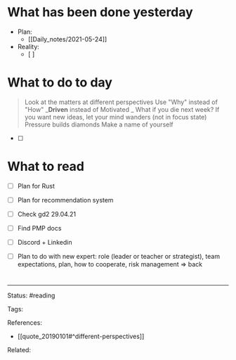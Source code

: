 # What has been done yesterday
- Plan:
	- [[Daily_notes/2021-05-24]]
- Reality:
	- [ ] 


# What to do to day
>Look at the matters at different perspectives
>Use "Why" instead of "How"
>_**Driven** instead of Motivated _
>What if you die next week?
>If you want new ideas, let your mind wanders (not in focus state)
>Pressure builds diamonds
>Make a name of yourself


- [ ] 


# What to read

- [ ] Plan for Rust
- [ ] Plan for recommendation system
- [ ] Check gd2 29.04.21
- [ ] Find PMP docs
- [ ] Discord + Linkedin
- [ ] Plan to do with new expert: role (leader or teacher or strategist), team expectations, plan, how to cooperate, risk management => back


#
---
Status: #reading

Tags: 

References:
- [[quote_20190101#^different-perspectives]]

Related: 
